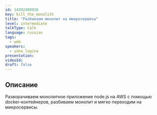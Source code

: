 ```yaml
---
id: 14392409916
key: kill_the_monolith
title: "Разбиваем монолит на микросервисы"
level: intermediate
talkType: talk
language: russian
tags:
  - web
speakers:
  - yana_lugina
presentation:
videoId:
draft: false
---
```


## Описание

Разворачиваем монолитное приложение node.js на AWS с помощью docker-контейнеров, разбиваем монолит и мягко переходим на микросервисы.

